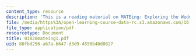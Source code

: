 ```yaml
---
content_type: resource
description: 'This is a reading material on MATEing: Exploring the Wedding Tradespace.'
file: /media/https%3A/open-learning-course-data-rc.s3.amazonaws.com/16-892j-space-system-architecture-and-design-fall-2004/80fbd256a67ab647d3d94556b40d0827_03020mateing1.pdf
file_type: application/pdf
resourcetype: Document
title: 03020mateing1.pdf
uid: 80fbd256-a67a-b647-d3d9-4556b40d0827
---
```

